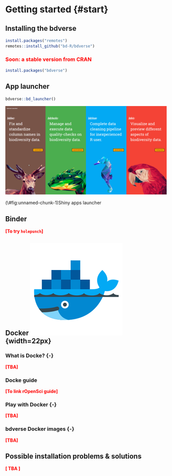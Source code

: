 # Getting started {#start}

## Installing the bdverse

```r
install.packages("remotes")
remotes::install_github("bd-R/bdverse")
```

### <span style="color:red"> Soon: a stable version from CRAN</span>

[comment]: <> (Need-To-Be-Updated!)

```r
install.packages("bdverse")
```

## App launcher

```r
bdverse::bd_launcher()
```

<div class="figure">
<img src="images/app_launcher.gif" alt="Shiny apps launcher"  />
<p class="caption">(\#fig:unnamed-chunk-1)Shiny apps launcher</p>
</div>


## Binder

**<span style="color:red">[To try `holepunch`]</span>**

## Docker ![](images/icons8-docker.svg "docker"){width=22px}
### What is Docke? {-}

**<span style="color:red">[TBA]</span>**

### Docke guide

**<span style="color:red">[To link rOpenSci guide]</span>**

### Play with Docker {-}

**<span style="color:red">[TBA]</span>**

### bdverse Docker images {-}

**<span style="color:red">[TBA]</span>**

## Possible installation problems & solutions

**<span style="color:red">[ TBA ]</span>**

